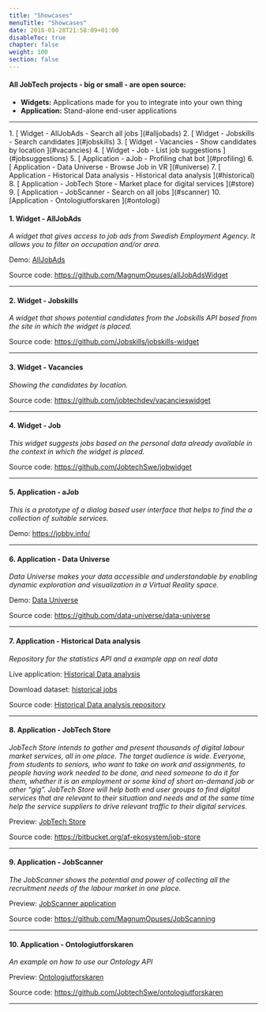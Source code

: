 ```yaml
---
title: "Showcases"
menuTitle: "Showcases"
date: 2018-01-28T21:58:09+01:00
disableToc: true
chapter: false
weight: 100
section: false
---
```


#### All JobTech projects - big or small - are open source:

- **Widgets:** Applications made for you to integrate into your own thing
- **Application:** Stand-alone end-user applications


<hr>
1. [ Widget - AllJobAds - Search all jobs ](#alljobads)
2. [ Widget - Jobskills - Search candidates ](#jobskills)
3. [ Widget - Vacancies - Show candidates by location ](#vacancies)
4. [ Widget - Job - List job suggestions ](#jobsuggestions)
5. [ Application - aJob - Profiling chat bot ](#profiling)
6. [ Application - Data Universe - Browse Job in VR ](#universe)
7. [ Application - Historical Data analysis - Historical data analysis ](#historical)
8. [ Application - JobTech Store - Market place for digital services ](#store)
9. [ Application - JobScanner - Search on all jobs ](#scanner)
10. [Application - Ontologiutforskaren ](#ontologi)


<a name="alljobads"></a>
#### 1. Widget - AllJobAds

*A widget that gives access to job ads from Swedish Employment Agency. It allows you to filter on occupation and/or area.*

Demo: [AllJobAds](https://widgets.jobtechdev.se/alljobads/)  

Source code:
<https://github.com/MagnumOpuses/allJobAdsWidget>

---
<a name="jobskills"></a>
#### 2. Widget - Jobskills

*A widget that shows potential candidates from the Jobskills API based from the site in which the widget is placed.*

Source code:
<https://github.com/Jobskills/jobskills-widget>

---
<a name="vacancies"></a>
#### 3. Widget - Vacancies

*Showing the candidates by location.*

Source code:
<https://github.com/jobtechdev/vacancieswidget>

---
<a name="jobsuggestions"></a>
#### 4. Widget - Job

*This widget suggests jobs based on the personal data already available in the context in which the widget is placed.*

Source code:
<https://github.com/JobtechSwe/jobwidget>

---
<a name="profiling"></a>
#### 5. Application - aJob

*This is a prototype of a dialog based user interface that helps to find the a collection of suitable services.*

Demo:
<https://jobby.info/>

---
<a name="universe"></a>
#### 6. Application - Data Universe

*Data Universe makes your data accessible and understandable by enabling dynamic exploration and visualization in a Virtual Reality space.*

Demo:
[Data Universe](https://data-universe.github.io/)

Source code:
<https://github.com/data-universe/data-universe>

---
<a name="historical"></a>
#### 7. Application - Historical Data analysis

*Repository for the statistics API and a example app on real data*

Live application:
[Historical Data analysis](http://historik.azurewebsites.net/)

Download dataset:
[historical jobs](/doc/api/historical/)

Source code:
[Historical Data analysis repository](https://github.com/simonbe/afhistorik)

---
<a name="store"></a>
#### 8. Application - JobTech Store

*JobTech Store intends to gather and present thousands of digital labour market services, all in one place. The target audience is wide. Everyone, from students to seniors, who want to take on work and assignments, to people having work needed to be done, and need someone to do it for them, whether it is an employment or some kind of short on-demand job or other “gig”.
JobTech Store will help both end user groups to find digital services that are relevant to their situation and needs and at the same time help the service suppliers to drive relevant traffic to their digital services.*

Preview:
[JobTech Store](http://www.jobtechstore.se)

Source code:
<https://bitbucket.org/af-ekosystem/job-store>

---
<a name="scanner"></a>
#### 9. Application - JobScanner

*The JobScanner shows the potential and power of collecting all the recruitment needs of the labour market in one place.*

Preview:
[JobScanner application](http://jobscanner.dev.services.jtech.se/)

Source code:
<https://github.com/MagnumOpuses/JobScanning>

---

<a name="ontologi"></a>
#### 10. Application - Ontologiutforskaren


*An example on how to use our Ontology API*

Preview:
[Ontologiutforskaren](http://pilot.arbetsformedlingen.se/kompetensutforskaren/#!/)


Source code:
<https://github.com/JobtechSwe/ontologiutforskaren>

---

